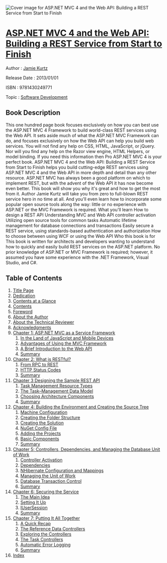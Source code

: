 ![Cover image for ASP.NET MVC 4 and the Web API: Building a REST Service from Start to Finish](https://imgdetail.ebookreading.net/cover/cover/software_development/EB9781430249771.jpg)

[ASP.NET MVC 4 and the Web API: Building a REST Service from Start to Finish](https://ebookreading.net/view/book/ASP.NET+MVC+4+and+the+Web+API%3A+Building+a+REST+Service+from+Start+to+Finish-EB9781430249771_1.html "ASP.NET MVC 4 and the Web API: Building a REST Service from Start to Finish")
====================================================================================================================

Author : [Jamie Kurtz](https://ebookreading.net/search/author/Jamie+Kurtz)

Release Date : 2013/01/01

ISBN : 9781430249771

Topic : [Software Development](https://ebookreading.net/search/category/software-development)

Book Description
-----------------

This one hundred page book focuses exclusively on how you can best use the ASP.NET MVC 4 Framework to build world-class REST services using the Web API. It sets aside much of what the ASP.NET MVC Framework can do, and focuses exclusively on how the Web API can help you build web services. You will not find any help on CSS, HTML, JavaScript, or jQuery. Nor will you find any help on the Razor view engine, HTML Helpers, or model binding. If you need this information then Pro ASP.NET MVC 4 is your perfect book.
ASP.NET MVC 4 and the Web API: Building a REST Service from Start to Finish helps you build cutting-edge REST services using ASP.NET MVC 4 and the Web API in more depth and detail than any other resource. ASP.NET MVC has always been a good platform on which to implement REST, but with the advent of the Web API it has now become even better. This book will show you why it's great and how to get the most from it.
Author Jamie Kurtz will take you from zero to full-blown REST service hero in no time at all. And you'll even learn how to incorporate some popular open source tools along the way: little or no experience with ASP.NET or the MVC Framework is required.
What you'll learn
How to design a REST API
Understanding MVC and Web API controller activation
Utilizing open source tools for common tasks
Automatic lifetime management for database connections and transactions
Easily secure a REST service, using standards-based authentication and authorization
How to choose between using WCF or using the Web API
Who this book is for
This book is written for architects and developers wanting to understand how to quickly and easily build REST services on the ASP.NET platform. No prior knowledge of ASP.NET or MVC Framework is required; however, it assumed you have some experience with the .NET Framework, Visual Studio, and C#.
              
Table of Contents
-----------------

1. [Title Page](https://ebookreading.net/view/book/ASP.NET+MVC+4+and+the+Web+API%3A+Building+a+REST+Service+from+Start+to+Finish-EB9781430249771_2.html)
1. [Dedication](https://ebookreading.net/view/book/ASP.NET+MVC+4+and+the+Web+API%3A+Building+a+REST+Service+from+Start+to+Finish-EB9781430249771_4.html)
1. [Contents at a Glance](https://ebookreading.net/view/book/ASP.NET+MVC+4+and+the+Web+API%3A+Building+a+REST+Service+from+Start+to+Finish-EB9781430249771_5.html)
1. [Contents](https://ebookreading.net/view/book/ASP.NET+MVC+4+and+the+Web+API%3A+Building+a+REST+Service+from+Start+to+Finish-EB9781430249771_6.html)
1. [Foreword](https://ebookreading.net/view/book/ASP.NET+MVC+4+and+the+Web+API%3A+Building+a+REST+Service+from+Start+to+Finish-EB9781430249771_7.html)
1. [About the Author](https://ebookreading.net/view/book/ASP.NET+MVC+4+and+the+Web+API%3A+Building+a+REST+Service+from+Start+to+Finish-EB9781430249771_8.html)
1. [About the Technical Reviewer](https://ebookreading.net/view/book/ASP.NET+MVC+4+and+the+Web+API%3A+Building+a+REST+Service+from+Start+to+Finish-EB9781430249771_9.html)
1. [Acknowledgments](https://ebookreading.net/view/book/ASP.NET+MVC+4+and+the+Web+API%3A+Building+a+REST+Service+from+Start+to+Finish-EB9781430249771_10.html)
1. [Chapter 1: ASP.NET MVC as a Service Framework](https://ebookreading.net/view/book/ASP.NET+MVC+4+and+the+Web+API%3A+Building+a+REST+Service+from+Start+to+Finish-EB9781430249771_11.html)
    1. [In the Land of JavaScript and Mobile Devices](https://ebookreading.net/view/book/ASP.NET+MVC+4+and+the+Web+API%3A+Building+a+REST+Service+from+Start+to+Finish-EB9781430249771_11.html#Sec1)
    1. [Advantages of Using the MVC Framework](https://ebookreading.net/view/book/ASP.NET+MVC+4+and+the+Web+API%3A+Building+a+REST+Service+from+Start+to+Finish-EB9781430249771_11.html#Sec2)
    1. [A Brief Introduction to the Web API](https://ebookreading.net/view/book/ASP.NET+MVC+4+and+the+Web+API%3A+Building+a+REST+Service+from+Start+to+Finish-EB9781430249771_11.html#Sec8)
    1. [Summary](https://ebookreading.net/view/book/ASP.NET+MVC+4+and+the+Web+API%3A+Building+a+REST+Service+from+Start+to+Finish-EB9781430249771_11.html#Sec9)
1. [Chapter 2: What is RESTful?](https://ebookreading.net/view/book/ASP.NET+MVC+4+and+the+Web+API%3A+Building+a+REST+Service+from+Start+to+Finish-EB9781430249771_12.html)
    1. [From RPC to REST](https://ebookreading.net/view/book/ASP.NET+MVC+4+and+the+Web+API%3A+Building+a+REST+Service+from+Start+to+Finish-EB9781430249771_12.html#Sec1)
    1. [HTTP Status Codes](https://ebookreading.net/view/book/ASP.NET+MVC+4+and+the+Web+API%3A+Building+a+REST+Service+from+Start+to+Finish-EB9781430249771_12.html#Sec6)
    1. [Summary](https://ebookreading.net/view/book/ASP.NET+MVC+4+and+the+Web+API%3A+Building+a+REST+Service+from+Start+to+Finish-EB9781430249771_12.html#Sec7)
1. [Chapter 3 Designing the Sample REST API](https://ebookreading.net/view/book/ASP.NET+MVC+4+and+the+Web+API%3A+Building+a+REST+Service+from+Start+to+Finish-EB9781430249771_13.html)
    1. [Task Management Resource Types](https://ebookreading.net/view/book/ASP.NET+MVC+4+and+the+Web+API%3A+Building+a+REST+Service+from+Start+to+Finish-EB9781430249771_13.html#Sec1)
    1. [The Task–Management Data Model](https://ebookreading.net/view/book/ASP.NET+MVC+4+and+the+Web+API%3A+Building+a+REST+Service+from+Start+to+Finish-EB9781430249771_13.html#Sec4)
    1. [Choosing Architecture Components](https://ebookreading.net/view/book/ASP.NET+MVC+4+and+the+Web+API%3A+Building+a+REST+Service+from+Start+to+Finish-EB9781430249771_13.html#Sec5)
    1. [Summary](https://ebookreading.net/view/book/ASP.NET+MVC+4+and+the+Web+API%3A+Building+a+REST+Service+from+Start+to+Finish-EB9781430249771_13.html#Sec13)
1. [Chapter 4: Building the Environment and Creating the Source Tree](https://ebookreading.net/view/book/ASP.NET+MVC+4+and+the+Web+API%3A+Building+a+REST+Service+from+Start+to+Finish-EB9781430249771_14.html)
    1. [Machine Configuration](https://ebookreading.net/view/book/ASP.NET+MVC+4+and+the+Web+API%3A+Building+a+REST+Service+from+Start+to+Finish-EB9781430249771_14.html#Sec1)
    1. [Creating the Folder Structure](https://ebookreading.net/view/book/ASP.NET+MVC+4+and+the+Web+API%3A+Building+a+REST+Service+from+Start+to+Finish-EB9781430249771_14.html#Sec6)
    1. [Creating the Solution](https://ebookreading.net/view/book/ASP.NET+MVC+4+and+the+Web+API%3A+Building+a+REST+Service+from+Start+to+Finish-EB9781430249771_14.html#Sec7)
    1. [NuGet Config File](https://ebookreading.net/view/book/ASP.NET+MVC+4+and+the+Web+API%3A+Building+a+REST+Service+from+Start+to+Finish-EB9781430249771_14.html#Sec8)
    1. [Adding the Projects](https://ebookreading.net/view/book/ASP.NET+MVC+4+and+the+Web+API%3A+Building+a+REST+Service+from+Start+to+Finish-EB9781430249771_14.html#Sec9)
    1. [Basic Components](https://ebookreading.net/view/book/ASP.NET+MVC+4+and+the+Web+API%3A+Building+a+REST+Service+from+Start+to+Finish-EB9781430249771_14.html#Sec10)
    1. [Summary](https://ebookreading.net/view/book/ASP.NET+MVC+4+and+the+Web+API%3A+Building+a+REST+Service+from+Start+to+Finish-EB9781430249771_14.html#Sec16)
1. [Chapter 5: Controllers, Dependencies, and Managing the Database Unit of Work](https://ebookreading.net/view/book/ASP.NET+MVC+4+and+the+Web+API%3A+Building+a+REST+Service+from+Start+to+Finish-EB9781430249771_15.html)
    1. [Controller Activation](https://ebookreading.net/view/book/ASP.NET+MVC+4+and+the+Web+API%3A+Building+a+REST+Service+from+Start+to+Finish-EB9781430249771_15.html#Sec1)
    1. [Dependencies](https://ebookreading.net/view/book/ASP.NET+MVC+4+and+the+Web+API%3A+Building+a+REST+Service+from+Start+to+Finish-EB9781430249771_15.html#Sec4)
    1. [NHibernate Configuration and Mappings](https://ebookreading.net/view/book/ASP.NET+MVC+4+and+the+Web+API%3A+Building+a+REST+Service+from+Start+to+Finish-EB9781430249771_15.html#Sec10)
    1. [Managing the Unit of Work](https://ebookreading.net/view/book/ASP.NET+MVC+4+and+the+Web+API%3A+Building+a+REST+Service+from+Start+to+Finish-EB9781430249771_15.html#Sec16)
    1. [Database Transaction Control](https://ebookreading.net/view/book/ASP.NET+MVC+4+and+the+Web+API%3A+Building+a+REST+Service+from+Start+to+Finish-EB9781430249771_15.html#Sec17)
    1. [Summary](https://ebookreading.net/view/book/ASP.NET+MVC+4+and+the+Web+API%3A+Building+a+REST+Service+from+Start+to+Finish-EB9781430249771_15.html#Sec18)
1. [Chapter 6: Securing the Service](https://ebookreading.net/view/book/ASP.NET+MVC+4+and+the+Web+API%3A+Building+a+REST+Service+from+Start+to+Finish-EB9781430249771_16.html)
    1. [The Main Idea](https://ebookreading.net/view/book/ASP.NET+MVC+4+and+the+Web+API%3A+Building+a+REST+Service+from+Start+to+Finish-EB9781430249771_16.html#Sec1)
    1. [Setting It Up](https://ebookreading.net/view/book/ASP.NET+MVC+4+and+the+Web+API%3A+Building+a+REST+Service+from+Start+to+Finish-EB9781430249771_16.html#Sec5)
    1. [IUserSession](https://ebookreading.net/view/book/ASP.NET+MVC+4+and+the+Web+API%3A+Building+a+REST+Service+from+Start+to+Finish-EB9781430249771_16.html#Sec8)
    1. [Summary](https://ebookreading.net/view/book/ASP.NET+MVC+4+and+the+Web+API%3A+Building+a+REST+Service+from+Start+to+Finish-EB9781430249771_16.html#Sec9)
1. [Chapter 7: Putting It All Together](https://ebookreading.net/view/book/ASP.NET+MVC+4+and+the+Web+API%3A+Building+a+REST+Service+from+Start+to+Finish-EB9781430249771_17.html)
    1. [A Quick Recap](https://ebookreading.net/view/book/ASP.NET+MVC+4+and+the+Web+API%3A+Building+a+REST+Service+from+Start+to+Finish-EB9781430249771_17.html#Sec1)
    1. [The Reference Data Controllers](https://ebookreading.net/view/book/ASP.NET+MVC+4+and+the+Web+API%3A+Building+a+REST+Service+from+Start+to+Finish-EB9781430249771_17.html#Sec2)
    1. [Exploring the Controllers ](https://ebookreading.net/view/book/ASP.NET+MVC+4+and+the+Web+API%3A+Building+a+REST+Service+from+Start+to+Finish-EB9781430249771_17.html#Sec5)
    1. [The Task Controllers](https://ebookreading.net/view/book/ASP.NET+MVC+4+and+the+Web+API%3A+Building+a+REST+Service+from+Start+to+Finish-EB9781430249771_17.html#Sec10)
    1. [Automatic Error Logging](https://ebookreading.net/view/book/ASP.NET+MVC+4+and+the+Web+API%3A+Building+a+REST+Service+from+Start+to+Finish-EB9781430249771_17.html#Sec16)
    1. [Summary](https://ebookreading.net/view/book/ASP.NET+MVC+4+and+the+Web+API%3A+Building+a+REST+Service+from+Start+to+Finish-EB9781430249771_17.html#Sec17)
1. [Index](https://ebookreading.net/view/book/ASP.NET+MVC+4+and+the+Web+API%3A+Building+a+REST+Service+from+Start+to+Finish-EB9781430249771_18.html)
